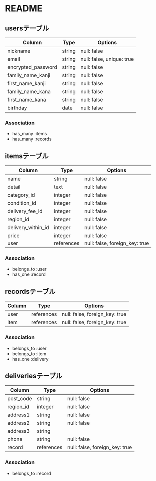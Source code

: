 # README

## usersテーブル

| Column             | Type       | Options                       |
|--------------------|------------|-------------------------------|
| nickname           | string     | null: false                   |
| email              | string     | null: false, unique: true     |
| encrypted_password | string     | null: false                   |
| family_name_kanji  | string     | null: false                   |
| first_name_kanji   | string     | null: false                   |
| family_name_kana   | string     | null: false                   |
| first_name_kana    | string     | null: false                   |
| birthday           | date       | null: false                   |



### Association

- has_many :items
- has_many :records

## itemsテーブル

| Column             | Type       | Options                        |
|--------------------|------------|--------------------------------|
| name               | string     | null: false                    |
| detail             | text       | null: false                    |
| category_id        | integer    | null: false                    |
| condition_id       | integer    | null: false                    |
| delivery_fee_id    | integer    | null: false                    |
| region_id          | integer    | null: false                    |
| delivery_within_id | integer    | null: false                    |
| price              | integer    | null: false                    |
| user               | references | null: false, foreign_key: true |

### Association

- belongs_to :user
- has_one :record

## recordsテーブル

| Column             | Type       | Options                        |
|--------------------|------------|--------------------------------|
| user               | references | null: false, foreign_key: true |
| item               | references | null: false, foreign_key: true |

### Association

- belongs_to :user
- belongs_to :item
- has_one :delivery

## deliveriesテーブル

| Column             | Type       | Options                        |
|--------------------|------------|--------------------------------|
| post_code          | string     | null: false                    |
| region_id          | integer    | null: false                    |
| address1           | string     | null: false                    |
| address2           | string     | null: false                    |
| address3           | string     |                                |
| phone              | string     | null: false                    |
| record             | references | null: false, foreign_key: true |

### Association

- belongs_to :record